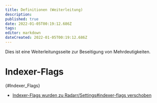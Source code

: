 ```yaml
---
title: Definitionen (Weiterleitung)
description: 
published: true
date: 2022-01-05T00:19:12.686Z
tags: 
editor: markdown
dateCreated: 2022-01-05T00:19:12.686Z
---
```


Dies ist eine Weiterleitungsseite zur Beseitigung von Mehrdeutigkeiten.

# Indexer-Flags

{#Indexer_Flags}

- [Indexer-Flags wurden zu Radarr/Settings#indexer-flags verschoben](/radarr/settings#indexer-flags)